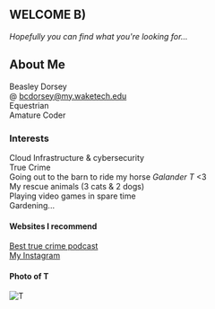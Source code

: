 ## WELCOME B)
_Hopefully you can find what you're looking for..._
## About Me

Beasley Dorsey  
@ bcdorsey@my.waketech.edu  
Equestrian  
Amature Coder 
 

### Interests  
Cloud Infrastructure & cybersecurity  
True Crime  
Going out to the barn to ride my horse _Galander T_ <3  
My rescue animals (3 cats & 2 dogs)  
Playing video games in spare time  
Gardening...

#### Websites I recommend
[Best true crime podcast](https://www.swordandscale.com/listen)  
[My Instagram](https://www.instagram.com/beasturgeon/)


#### Photo of T
![T](241109_TKP_8770.jpg)